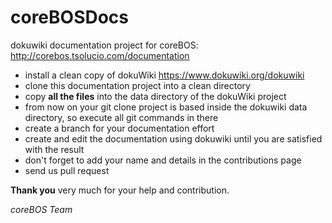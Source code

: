 coreBOSDocs
===========

dokuwiki documentation project for coreBOS: http://corebos.tsolucio.com/documentation

* install a clean copy of dokuWiki https://www.dokuwiki.org/dokuwiki
* clone this documentation project into a clean directory
* copy **all the files** into the data directory of the dokuWiki project
* from now on your git clone project is based inside the dokuwiki data directory, so execute all git commands in there
* create a branch for your documentation effort
* create and edit the documentation using dokuwiki until you are satisfied with the result
* don't forget to add your name and details in the contributions page
* send us pull request

**Thank you** very much for your help and contribution.

*coreBOS Team*
